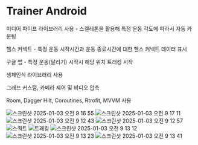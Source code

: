 # Trainer Android

미디어 파이프 라이브러리 사용 - 스켈레톤을 활용해 특정 운동 각도에 따라서 자동 카운팅 

헬스 커넥트 - 특정 운동 시작시간과 운동 종료시간에 대한 헬스 커넥트 데이터 표시

구글 맵 - 특정 운동(달리기) 시작시 해당 위치 트래킹 시작

생체인식 라이브러리 사용

그래프 커스텀, 카메라 제어 및 비디오 압축

Room, Dagger Hilt, Coroutines, Rtrofit, MVVM 사용



![스크린샷 2025-01-03 오전 9 16 55](https://github.com/user-attachments/assets/55fc3106-e577-40b2-afc7-98e61c896feb)
![스크린샷 2025-01-03 오전 9 17 11](https://github.com/user-attachments/assets/cf347f5b-fe0d-4f1d-b495-3ea3008f4b40)
![스크린샷 2025-01-03 오전 9 12 43](https://github.com/user-attachments/assets/b1317f64-f7e1-4b25-997b-b99dfde52609)
![스크린샷 2025-01-03 오전 9 12 57](https://github.com/user-attachments/assets/059ede2a-a42e-4976-b341-1c19d1eb71b5)
![스쿼트](https://github.com/user-attachments/assets/14d970a6-4577-46cb-9794-2b24781b53bd)
![트래킹](https://github.com/user-attachments/assets/e1ff9cc4-eb4b-4384-b4a8-d4b2175ca808)
![스크린샷 2025-01-03 오전 9 13 12](https://github.com/user-attachments/assets/5006c3ad-9e93-4d40-9459-254dfd6b0931)
![스크린샷 2025-01-03 오전 9 13 23](https://github.com/user-attachments/assets/da6b2e14-79f5-4ebe-bdcf-774b376c3bad)
![스크린샷 2025-01-03 오전 9 13 41](https://github.com/user-attachments/assets/fa01871f-4138-4ace-9dea-f998358fb3b8)
